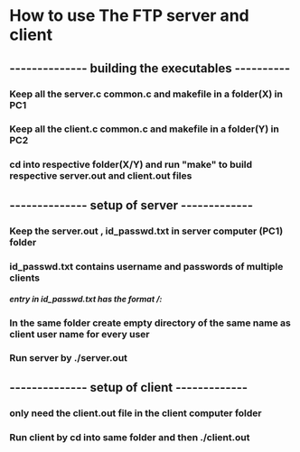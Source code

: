 # How to use The FTP server and client


## -------------- building the executables ----------

### Keep all the server.c common.c and makefile in a folder(X) in PC1

### Keep all the client.c common.c and makefile in a folder(Y) in PC2

### cd into respective folder(X/Y) and run "make" to build respective server.out and client.out files



## -------------- setup of server -------------

### Keep the server.out , id_passwd.txt in server computer (PC1) folder<X>

### id_passwd.txt contains username and passwords of multiple clients
 
##### entry in id_passwd.txt has the format <userName>/:<password>

### In the same folder<X> create empty directory of the same name as client user name for every user

### Run server by ./server.out <ServerPortNo>



## -------------- setup of client -------------

### only need the client.out file in the client computer folder<Y>

### Run client by cd into same folder<Y> and then ./client.out <ServerIP> <ServerPort>
 

